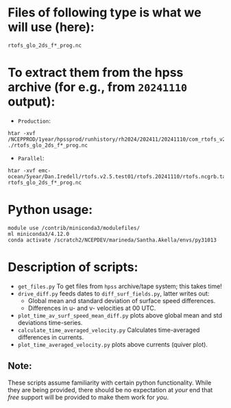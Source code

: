 # Files of following type is what we will use (here):
`rtofs_glo_2ds_f*_prog.nc`

# To extract them from the hpss archive (for e.g., from `20241110` output):

- `Production`: 
```
htar -xvf /NCEPPROD/1year/hpssprod/runhistory/rh2024/202411/20241110/com_rtofs_v2.4_rtofs.20241110.nc.tar ./rtofs_glo_2ds_f*_prog.nc
```

- `Parallel`: 
```
htar -xvf emc-ocean/5year/Dan.Iredell/rtofs.v2.5.test01/rtofs.20241110/rtofs.ncgrb.tar rtofs_glo_2ds_f*_prog.nc
```

# Python usage:
```
module use /contrib/miniconda3/modulefiles/
ml miniconda3/4.12.0
conda activate /scratch2/NCEPDEV/marineda/Santha.Akella/envs/py31013
```

# Description of scripts:
- `get_files.py` To get files from `hpss` archive/tape system; this takes time!
- `drive_diff.py` feeds dates to `diff_surf_fields.py`, latter writes out:
   - Global mean and standard deviation of surface speed differences.
   - Differences in u- and v- velocities at 00 UTC.
- `plot_time_av_surf_speed_mean_diff.py` plots above global mean and std deviations time-series.
- `calculate_time_averaged_velocity.py` Calculates time-averaged differences in currents.
- `plot_time_averaged_velocity.py` plots above currents (quiver plot).

## Note:
These scripts assume familiarity with certain python functionality. 
While they are being provided, there should be no expectation at
_your_ end that _free_ support will be provided to make them work for _you_.

